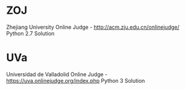 # ZOJ
Zhejiang University Online Judge - http://acm.zju.edu.cn/onlinejudge/
Python 2.7 Solution

# UVa
Universidad de Valladolid Online Judge - https://uva.onlinejudge.org/index.php
Python 3 Solution
